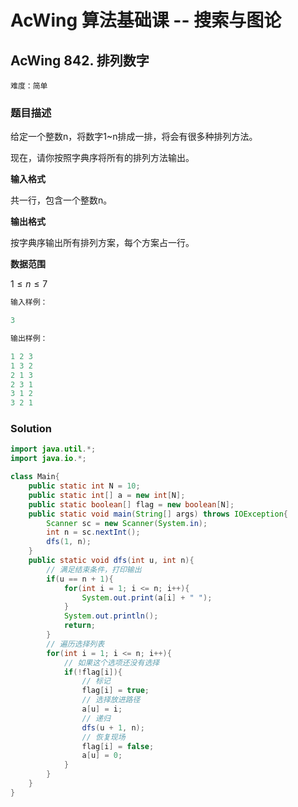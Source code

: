 # AcWing 算法基础课 -- 搜索与图论
## AcWing 842. 排列数字 

`难度：简单`

### 题目描述

给定一个整数n，将数字1~n排成一排，将会有很多种排列方法。

现在，请你按照字典序将所有的排列方法输出。

**输入格式**

共一行，包含一个整数n。

**输出格式**

按字典序输出所有排列方案，每个方案占一行。

**数据范围**

$1≤n≤7$

```r
输入样例：

3

输出样例：

1 2 3
1 3 2
2 1 3
2 3 1
3 1 2
3 2 1
```

### Solution

```java
import java.util.*;
import java.io.*;

class Main{
    public static int N = 10;
    public static int[] a = new int[N];
    public static boolean[] flag = new boolean[N];
    public static void main(String[] args) throws IOException{
        Scanner sc = new Scanner(System.in);
        int n = sc.nextInt();
        dfs(1, n);
    }
    public static void dfs(int u, int n){
        // 满足结束条件，打印输出
        if(u == n + 1){
            for(int i = 1; i <= n; i++){
                System.out.print(a[i] + " ");
            }
            System.out.println();
            return;
        }
        // 遍历选择列表
        for(int i = 1; i <= n; i++){
            // 如果这个选项还没有选择
            if(!flag[i]){
                // 标记
                flag[i] = true;
                // 选择放进路径
                a[u] = i;
                // 递归
                dfs(u + 1, n);
                // 恢复现场
                flag[i] = false;
                a[u] = 0;
            }
        }
    }
}
```